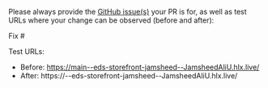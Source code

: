 Please always provide the [GitHub issue(s)](../issues) your PR is for, as well as test URLs where your change can be observed (before and after):

Fix #<gh-issue-id>

Test URLs:
- Before: https://main--eds-storefront-jamsheed--JamsheedAliU.hlx.live/
- After: https://<branch>--eds-storefront-jamsheed--JamsheedAliU.hlx.live/
